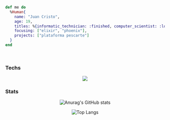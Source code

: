 ```elixir
def me do 
  %Human{
    name: "Juan Cristo",
    age: 19,
    titles: %{informatic_technician: :finished, computer_scientist: :loading},
    focusing: ["elixir", "phoenix"],
    projects: ["plataforma pescarte"]
  }
end

```

<br> 

### Techs
<p align="center">
  <a href="https://skillicons.dev">
    <img src="https://skillicons.dev/icons?i=postgres,elixir,javascript,react,html,css,tailwind" />
  </a>
</p>

### Stats

<div align="center">
  
![Anurag's GitHub stats](https://github-readme-stats.vercel.app/api?username=juanzeen&show_icons=true&theme=tokyonight)

![Top Langs](https://github-readme-stats.vercel.app/api/top-langs/?username=juanzeen&layout=compact&theme=tokyonight)
</div>


